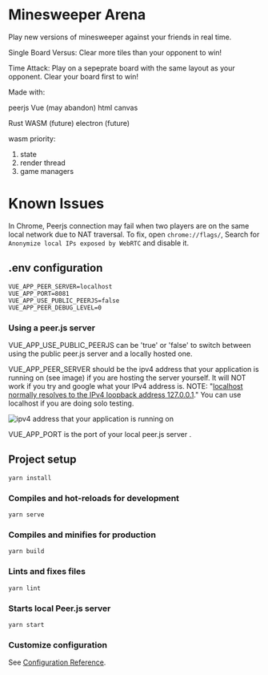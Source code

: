 # Minesweeper Arena

Play new versions of minesweeper against your friends in real time. 

Single Board Versus: Clear more tiles than your opponent to win!

Time Attack: Play on a sepeprate board with the same layout as your opponent. Clear your board first to win!

Made with:

peerjs
Vue (may abandon)
html canvas

Rust WASM (future)
electron (future)

wasm priority: 
1. state
2. render thread
3. game managers

# Known Issues
In Chrome, Peerjs connection may fail when two players are on the same local network due to NAT traversal.
To fix, open `chrome://flags/`, Search for `Anonymize local IPs exposed by WebRTC` and disable it.


## .env configuration
```
VUE_APP_PEER_SERVER=localhost
VUE_APP_PORT=8081
VUE_APP_USE_PUBLIC_PEERJS=false
VUE_APP_PEER_DEBUG_LEVEL=0
```
### Using a peer.js server

VUE_APP_USE_PUBLIC_PEERJS can be 'true' or 'false' to switch between using the public peer.js server and a locally hosted one.

VUE_APP_PEER_SERVER should be the ipv4 address that your application is running on (see image) if you are hosting the server yourself. It will NOT work if you try and google what your IPv4 address is. NOTE: "[localhost normally resolves to the IPv4 loopback address 127.0.0.1](https://en.wikipedia.org/wiki/Localhost)." You can use localhost if you are doing solo testing.

![ipv4 address that your application is running on](https://i.imgur.com/19C15tb.png) 

VUE_APP_PORT is the port of your local peer.js server .




## Project setup
```
yarn install
```

### Compiles and hot-reloads for development
```
yarn serve
```

### Compiles and minifies for production
```
yarn build
```

### Lints and fixes files
```
yarn lint
```

### Starts local Peer.js server
```
yarn start
```

### Customize configuration
See [Configuration Reference](https://cli.vuejs.org/config/).


[//]: # (vscode markdown preview shortcut is command + shift + v)